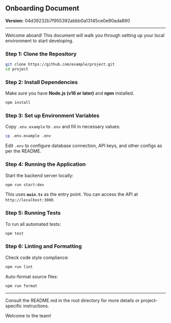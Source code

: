 ## Onboarding Document

**Version:** 04d39232b7f955392abbb0a13145ce0e90ada880

---

Welcome aboard! This document will walk you through setting up your local environment to start developing.

### Step 1: Clone the Repository

```bash
git clone https://github.com/example/project.git
cd project
```

### Step 2: Install Dependencies

Make sure you have **Node.js (v16 or later)** and **npm** installed.

```bash
npm install
```

### Step 3: Set up Environment Variables

Copy `.env.example` to `.env` and fill in necessary values:

```bash
cp .env.example .env
```

Edit `.env` to configure database connection, API keys, and other configs as per the README.

### Step 4: Running the Application

Start the backend server locally:

```bash
npm run start:dev
```

This uses **`main.ts`** as the entry point. You can access the API at `http://localhost:3000`.

### Step 5: Running Tests

To run all automated tests:

```bash
npm test
```

### Step 6: Linting and Formatting

Check code style compliance:

```bash
npm run lint
```

Auto-format source files:

```bash
npm run format
```

---

Consult the README.md in the root directory for more details or project-specific instructions.

Welcome to the team!